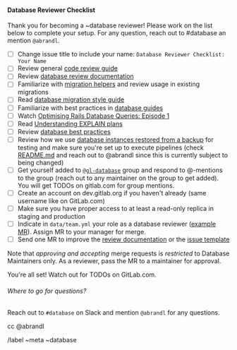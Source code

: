 #### Database Reviewer Checklist

Thank you for becoming a ~database reviewer! Please work on the list
below to complete your setup. For any question, reach out to #database
an mention `@abrandl`.

- [ ] Change issue title to include your name: `Database Reviewer Checklist: Your Name`
- [ ] Review general [code review guide](https://docs.gitlab.com/ee/development/code_review.html)
- [ ] Review [database review documentation](https://about.gitlab.com/handbook/engineering/workflow/code-review/database.html)
- [ ] Familiarize with [migration helpers](https://gitlab.com/gitlab-org/gitlab-ce/blob/master/lib/gitlab/database/migration_helpers.rb) and review usage in existing migrations
- [ ] Read [database migration style guide](https://docs.gitlab.com/ee/development/migration_style_guide.html)
- [ ] Familiarize with best practices in [database guides](https://docs.gitlab.com/ee/development/#database-guides)
- [ ] Watch [Optimising Rails Database Queries: Episode 1](https://www.youtube.com/watch?v=79GurlaxhsI)
- [ ] Read [Understanding EXPLAIN plans](https://docs.gitlab.com/ee/development/understanding_explain_plans.html)
- [ ] Review [database best practices](https://docs.gitlab.com/ee/development/#best-practices)
- [ ] Review how we use [database instances restored from a backup](https://ops.gitlab.net/gitlab-com/gl-infra/gitlab-restore/postgres-gprd) for testing and make sure you're set up to execute pipelines (check [README.md](https://ops.gitlab.net/gitlab-com/gl-infra/gitlab-restore/postgres-gprd/blob/master/README.md) and reach out to @abrandl since this is currently subject to being changed)
- [ ] Get yourself added to [`@gl-database`](https://gitlab.com/groups/gl-database/-/group_members) group and respond to @-mentions to the group (reach out to any maintainer on the group to get added). You will get TODOs on gitlab.com for group mentions.
- [ ] Create an account on dev.gitlab.org if you haven't already (same username like on GitLab.com)
- [ ] Make sure you have proper access to at least a read-only replica in staging and production
- [ ] Indicate in `data/team.yml` your role as a database reviewer ([example MR](https://gitlab.com/gitlab-com/www-gitlab-com/merge_requests/19600/diffs)). Assign MR to your manager for merge.
- [ ] Send one MR to improve the [review documentation](https://about.gitlab.com/handbook/engineering/workflow/code-review/database.html) or the [issue template](https://gitlab.com/gitlab-org/gitlab-ce/blob/master/.gitlab/issue_templates/Database%20Reviewer.md)

Note that *approving and accepting* merge requests is *restricted* to
Database Maintainers only. As a reviewer, pass the MR to a maintainer
for approval.

You're all set! Watch out for TODOs on GitLab.com.

###### Where to go for questions?

Reach out to `#database` on Slack and mention `@abrandl` for any questions.

cc @abrandl

/label ~meta ~database
